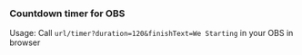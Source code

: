 ### Countdown timer for OBS

Usage:
Call ```url/timer?duration=120&finishText=We Starting```  in your OBS in browser
